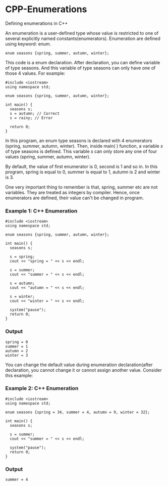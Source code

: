 # CPP-Enumerations
Defining enumerations in C++

An enumeration is a user-defined type whose value is restricted to one of several explicitly named constants(enumerators). Enumeration are defined using keyword: enum.
```
enum seasons {spring, summer, autumn, winter};
```
This code is a enum declaration. After declaration, you can define variable of type seasons. And this variable of type seasons can only have one of those 4 values. For example:
```
#include <iostream> 
using namespace std; 

enum seasons {spring, summer, autumn, winter}; 

int main() { 
  seasons s; 
  s = autumn; // Correct 
  s = rainy; // Error
  
  return 0; 
}
```
In this program, an enum type seasons is declared with 4 enumerators (spring, summer, autumn, winter). Then, inside main( ) function, a variable *s* of type seasons is defined. This variable *s* can only store any one of four values (spring, summer, autumn, winter).

By default, the value of first enumerator is 0, second is 1 and so in. In this program, spring is equal to 0, summer is equal to 1, autumn is 2 and winter is 3.

One very important thing to remember is that, spring, summer etc are not variables. They are treated as integers by compiler. Hence, once enumerators are defined, their value can't be changed in program.
### Example 1: C++ Enumeration
```
#include <iostream> 
using namespace std; 

enum seasons {spring, summer, autumn, winter}; 

int main() { 
  seasons s; 
  
  s = spring; 
  cout << "spring = " << s << endl; 
  
  s = summer; 
  cout << "summer = " << s << endl; 
  
  s = autumn; 
  cout << "autumn = " << s << endl; 
  
  s = winter; 
  cout << "winter = " << s << endl; 
  
  system("pause"); 
  return 0; 
}
```
### Output
```
spring = 0
summer = 1
autumn = 2
winter = 3
```
You can change the default value during enumeration declaration(after declaration, you cannot change it or cannot assign another value. Consider this example:
### Example 2: C++ Enumeration
```
#include <iostream> 
using namespace std;

enum seasons {spring = 34, summer = 4, autumn = 9, winter = 32}; 

int main() { 
  seasons s; 
  
  s = summer; 
  cout << "summer = " << s << endl; 
  
  system("pause"); 
  return 0; 
}
```
### Output
```
summer = 4
```
